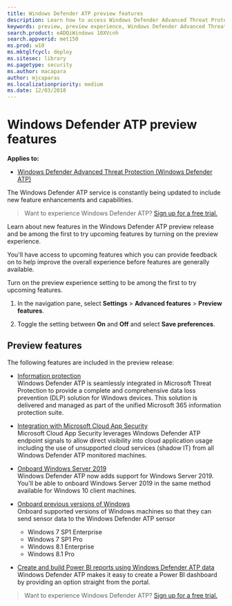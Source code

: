 ```yaml
---
title: Windows Defender ATP preview features
description: Learn how to access Windows Defender Advanced Threat Protection preview features.
keywords: preview, preview experience, Windows Defender Advanced Threat Protection, features, updates
search.product: eADQiWindows 10XVcnh
search.appverid: met150
ms.prod: w10
ms.mktglfcycl: deploy
ms.sitesec: library
ms.pagetype: security
ms.author: macapara
author: mjcaparas
ms.localizationpriority: medium
ms.date: 12/03/2018
---
```


# Windows Defender ATP preview features

**Applies to:**
- [Windows Defender Advanced Threat Protection (Windows Defender ATP)](https://wincom.blob.core.windows.net/documents/Windows10_Commercial_Comparison.pdf)



The Windows Defender ATP service is constantly being updated to include new feature enhancements and capabilities.

>Want to experience Windows Defender ATP? [Sign up for a free trial.](https://www.microsoft.com/en-us/WindowsForBusiness/windows-atp?ocid=docs-wdatp-preview-abovefoldlink) 


Learn about new features in the Windows Defender ATP preview release and be among the first to try upcoming features by turning on the preview experience.

You'll have access to upcoming features which you can provide feedback on to help improve the overall experience before features are generally available.

Turn on the preview experience setting to be among the first to try upcoming features.

1. In the navigation pane, select **Settings** > **Advanced features** > **Preview features**.

2. Toggle the setting between **On** and **Off** and select **Save preferences**.

## Preview features
The following features are included in the preview release:

- [Information protection](information-protection-in-windows-overview.md)<br>
Windows Defender ATP is seamlessly integrated in Microsoft Threat Protection to provide a complete and comprehensive data loss prevention (DLP) solution for Windows devices. This solution is delivered and managed as part of the unified Microsoft 365 information protection suite. 

- [Integration with Microsoft Cloud App Security](microsoft-cloud-app-security-integration.md)<br>
Microsoft Cloud App Security leverages Windows Defender ATP endpoint signals to allow direct visibility into cloud application usage including the use of unsupported cloud services (shadow IT) from all Windows Defender ATP monitored machines.


- [Onboard Windows Server 2019](configure-server-endpoints-windows-defender-advanced-threat-protection.md#windows-server-version-1803-and-windows-server-2019) <br>
Windows Defender ATP now adds support for Windows Server 2019. You'll be able to onboard Windows Server 2019 in the same method available for Windows 10 client machines. 

- [Onboard previous versions of Windows](onboard-downlevel-windows-defender-advanced-threat-protection.md)<br>
Onboard supported versions of Windows machines so that they can send sensor data to the Windows Defender ATP sensor
  - Windows 7 SP1 Enterprise
  - Windows 7 SP1 Pro
  - Windows 8.1 Enterprise
  - Windows 8.1 Pro 

 
- [Create and build Power BI reports using Windows Defender ATP data](powerbi-reports-windows-defender-advanced-threat-protection.md)<br>
Windows Defender ATP makes it easy to create a Power BI dashboard by providing an option straight from the portal. 


>Want to experience Windows Defender ATP? [Sign up for a free trial.](https://www.microsoft.com/en-us/WindowsForBusiness/windows-atp?ocid=docs-wdatp-preview-belowfoldlink)  

